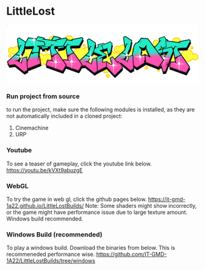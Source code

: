 # LittleLost
![Logo](https://github.com/IT-GMD-1A22/LittleLost/blob/main/Assets/Materials/JH/Texture/LittleLostGrafiti.png)

### Run project from source
to run the project, make sure the following modules is installed, as they are not automatically included in a cloned project:

1. Cinemachine
2. URP


### Youtube
To see a teaser of gameplay, click the youtube link below.
https://youtu.be/kVXt9abuzgE

### WebGL
To try the game in web gl, click the github pages below.
https://it-gmd-1a22.github.io/LittleLostBuilds/
Note: Some shaders might show incorrectly, or the game might have performance issue due to large texture amount. Windows build recommended.

### Windows Build (recommended)
To play a windows build. Download the binaries from below. This is recommeneded performance wise.
https://github.com/IT-GMD-1A22/LittleLostBuilds/tree/windows
